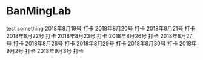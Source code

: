 # BanMingLab
test something
2018年8月19号 打卡
2018年8月20号 打卡
2018年8月21号 打卡
2018年8月22号 打卡
2018年8月23号 打卡
2018年8月26号 打卡
2018年8月27号 打卡
2018年8月28号 打卡
2018年8月29号 打卡
2018年8月30号 打卡
2018年9月2号 打卡
2018年9月3号 打卡
